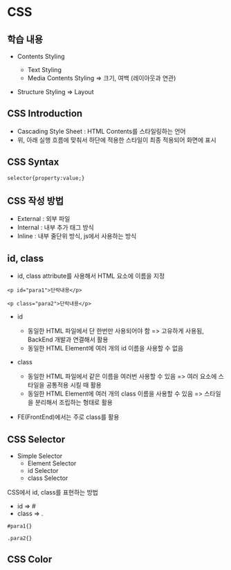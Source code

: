 # CSS

## 학습 내용

- Contents Styling
  - Text Styling
  - Media Contents Styling => 크기, 여백 (레이아웃과 연관)

- Structure Styling => Layout

## CSS Introduction

- Cascading Style Sheet : HTML Contents를 스타일링하는 언어
- 위, 아래 실행 흐름에 맞춰서 하단에 적용한 스타일이 최종 적용되어 화면에 표시

## CSS Syntax

```
selector{property:value;}
```

## CSS 작성 방법

- External : 외부 파일
- Internal : 내부 추가 태그 방식
- Inline : 내부 줄단위 방식, js에서 사용하는 방식

## id, class

- id, class attribute를 사용해서 HTML 요소에 이름을 지정

```
<p id="para1">단락내용</p>

<p class="para2">단락내용</p>
```

- id
  - 동일한 HTML 파일에서 단 한번만 사용되어야 함 => 고유하게 사용됨, BackEnd 개발과 연결해서 활용
  - 동일한 HTML Element에 여러 개의 id 이름을 사용할 수 없음

- class
  - 동일한 HTML 파일에서 같은 이름을 여러번 사용할 수 있음 => 여러 요소에 스타일을 공통적용 시킬 때 활용
  - 동일한 HTML Element에 여러 개의 class 이름을 사용할 수 있음 => 스타일을 분리해서 조립하는 형태로 활용

- FE(FrontEnd)에서는 주로 class를 활용

## CSS Selector

- Simple Selector
  - Element Selector
  - id Selector
  - class Selector

CSS에서 id, class를 표현하는 방법
- id => #
- class => .

```
#para1{}

.para2{}
```

## CSS Color

